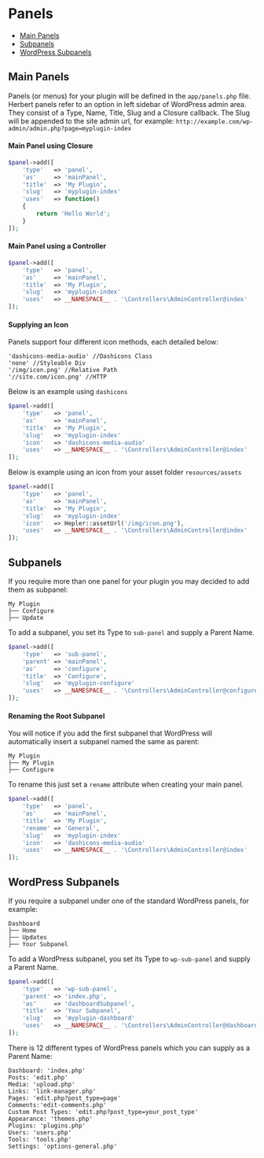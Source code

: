 # Panels

- [Main Panels](#main-panels)
- [Subpanels](#subpanels)
- [WordPress Subpanels](#wp-subpanels)

<a name="main-panels"></a>
## Main Panels

Panels (or menus) for your plugin will be defined in the `app/panels.php` file. Herbert panels refer to an option in left sidebar of WordPress admin area. They consist of a Type, Name, Title, Slug and a Closure callback. The Slug will be appended to the site admin url, for example: `http://example.com/wp-admin/admin.php?page=myplugin-index`


#### Main Panel using Closure

``` php
$panel->add([
	'type'   => 'panel',
	'as'     => 'mainPanel',
	'title'  => 'My Plugin',
	'slug'   => 'myplugin-index'
	'uses'   => function()
	{
		return 'Hello World';
	}
]);
```


#### Main Panel using a Controller

``` php
$panel->add([
	'type'   => 'panel',
	'as'     => 'mainPanel',
	'title'  => 'My Plugin',
	'slug'   => 'myplugin-index'
	'uses'   => __NAMESPACE__ . '\Controllers\AdminController@index'
]);
```



#### Supplying an Icon
Panels support four different icon methods, each detailed below:

```
'dashicons-media-audio' //Dashicons Class
'none' //Styleable Div
'/img/icon.png' //Relative Path
'//site.com/icon.png' //HTTP
```

Below is an example using `dashicons`

``` php
$panel->add([
	'type'   => 'panel',
	'as'     => 'mainPanel',
	'title'  => 'My Plugin',
	'slug'   => 'myplugin-index'
	'icon'   => 'dashicons-media-audio'
	'uses'   => __NAMESPACE__ . '\Controllers\AdminController@index'
]);
```
Below is example using an icon from your asset folder `resources/assets`

``` php
$panel->add([
	'type'   => 'panel',
	'as'     => 'mainPanel',
	'title'  => 'My Plugin',
	'slug'   => 'myplugin-index'
	'icon'   => Hepler::assetUrl('/img/icon.png'),
	'uses'   => __NAMESPACE__ . '\Controllers\AdminController@index'
]);
```

<a name="subpanels"></a>
## Subpanels

If you require more than one panel for your plugin you may decided to add them as subpanel:

```
My Plugin
├── Configure
├── Update
```

To add a subpanel, you set its Type to `sub-panel` and supply a Parent Name.


``` php
$panel->add([
	'type'   => 'sub-panel',
	'parent' => 'mainPanel',
	'as'     => 'configure',
	'title'  => 'Configure',
	'slug'   => 'myplugin-configure'
	'uses'   => __NAMESPACE__ . '\Controllers\AdminController@configure'
]);
```

#### Renaming the Root Subpanel

You will notice if you add the first subpanel that WordPress will automatically insert a subpanel named the same as parent:

```
My Plugin
├── My Plugin
├── Configure
```

To rename this just set a `rename` attribute when creating your main panel.


``` php
$panel->add([
	'type'   => 'panel',
	'as'     => 'mainPanel',
	'title'  => 'My Plugin',
	'rename' => 'General',
	'slug'   => 'myplugin-index'
	'icon'   => 'dashicons-media-audio'
	'uses'   => __NAMESPACE__ . '\Controllers\AdminController@index'
]);
```

<a name="wp-subpanels"></a>
## WordPress Subpanels

If you require a subpanel under one of the standard WordPress panels, for example:

```
Dashboard
├── Home
├── Updates
├── Your Subpanel
```

To add a WordPress subpanel, you set its Type to `wp-sub-panel` and supply a Parent Name.

``` php
$panel->add([
	'type'   => 'wp-sub-panel',
	'parent' => 'index.php',
	'as'     => 'dashboardSubpanel',
	'title'  => 'Your Subpanel',
	'slug'   => 'myplugin-dashboard'
	'uses'   => __NAMESPACE__ . '\Controllers\AdminController@dashboard'
]);
```

There is 12 different types of WordPress panels which you can supply as a Parent Name:

```
Dashboard: 'index.php'
Posts: 'edit.php'
Media: 'upload.php'
Links: 'link-manager.php'
Pages: 'edit.php?post_type=page'
Comments:'edit-comments.php'
Custom Post Types: 'edit.php?post_type=your_post_type'
Appearance: 'themes.php'
Plugins: 'plugins.php'
Users: 'users.php'
Tools: 'tools.php'
Settings: 'options-general.php'
```
